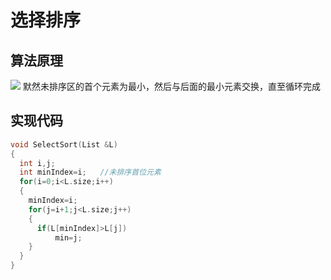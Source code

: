 # 选择排序
## 算法原理
![](https://img2018.cnblogs.com/blog/1475571/201908/1475571-20190815213627230-1753040981.png)
默然未排序区的首个元素为最小，然后与后面的最小元素交换，直至循环完成
## 实现代码
```cpp
void SelectSort(List &L)
{
  int i,j;
  int minIndex=i;   //未排序首位元素
  for(i=0;i<L.size;i++)
  {
    minIndex=i;
    for(j=i+1;j<L.size;j++)
    {
      if(L[minIndex]>L[j])
          min=j;
    }
  }
}
```
